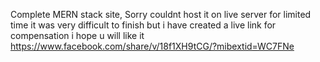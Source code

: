 Complete MERN stack site, Sorry couldnt host it on live server for limited time it was very difficult to finish but i have created a live link for compensation i hope u will like it https://www.facebook.com/share/v/18f1XH9tCG/?mibextid=WC7FNe
